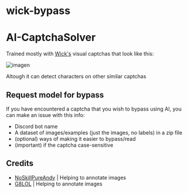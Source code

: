 # wick-bypass
# AI-CaptchaSolver
Trained mostly with [Wick's](https://wickbot.com/) visual captchas that look like this:
<br>

![imagen](https://user-images.githubusercontent.com/36291026/224075087-648a65fd-6d75-4c0c-8c72-ad88f0ffc1f9.png)

Altough it can detect characters on other similar captchas

## Request model for bypass
If you have encountered a captcha that you wish to bypass using AI, you can make an issue with this info:
- Discord bot name
- A dataset of images/examples (just the images, no labels) in a zip file
- (optional) ways of making it easier to bypass/read
- (important) if the captcha case-sensitive

## Credits
- [NoSkillPureAndy](https://github.com/NoSkillPureAndy) | Helping to annotate images
- [G8LOL](https://github.com/G8LOL/) | Helping to annotate images
